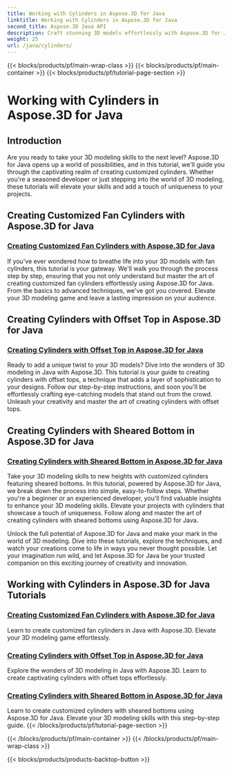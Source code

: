 ```yaml
---
title: Working with Cylinders in Aspose.3D for Java
linktitle: Working with Cylinders in Aspose.3D for Java
second_title: Aspose.3D Java API
description: Craft stunning 3D models effortlessly with Aspose.3D for Java! Learn to create fan cylinders, offset-top cylinders, and sheared-bottom cylinders with tutorials.
weight: 25
url: /java/cylinders/
---
```


{{< blocks/products/pf/main-wrap-class >}}
{{< blocks/products/pf/main-container >}}
{{< blocks/products/pf/tutorial-page-section >}}

# Working with Cylinders in Aspose.3D for Java

## Introduction

Are you ready to take your 3D modeling skills to the next level? Aspose.3D for Java opens up a world of possibilities, and in this tutorial, we'll guide you through the captivating realm of creating customized cylinders. Whether you're a seasoned developer or just stepping into the world of 3D modeling, these tutorials will elevate your skills and add a touch of uniqueness to your projects.

## Creating Customized Fan Cylinders with Aspose.3D for Java

### [Creating Customized Fan Cylinders with Aspose.3D for Java](./creating-fan-cylinders/)

If you've ever wondered how to breathe life into your 3D models with fan cylinders, this tutorial is your gateway. We'll walk you through the process step by step, ensuring that you not only understand but master the art of creating customized fan cylinders effortlessly using Aspose.3D for Java. From the basics to advanced techniques, we've got you covered. Elevate your 3D modeling game and leave a lasting impression on your audience.

## Creating Cylinders with Offset Top in Aspose.3D for Java

### [Creating Cylinders with Offset Top in Aspose.3D for Java](./creating-cylinders-with-offset-top/)

Ready to add a unique twist to your 3D models? Dive into the wonders of 3D modeling in Java with Aspose.3D. This tutorial is your guide to creating cylinders with offset tops, a technique that adds a layer of sophistication to your designs. Follow our step-by-step instructions, and soon you'll be effortlessly crafting eye-catching models that stand out from the crowd. Unleash your creativity and master the art of creating cylinders with offset tops.

## Creating Cylinders with Sheared Bottom in Aspose.3D for Java

### [Creating Cylinders with Sheared Bottom in Aspose.3D for Java](./creating-cylinders-with-sheared-bottom/)

Take your 3D modeling skills to new heights with customized cylinders featuring sheared bottoms. In this tutorial, powered by Aspose.3D for Java, we break down the process into simple, easy-to-follow steps. Whether you're a beginner or an experienced developer, you'll find valuable insights to enhance your 3D modeling skills. Elevate your projects with cylinders that showcase a touch of uniqueness. Follow along and master the art of creating cylinders with sheared bottoms using Aspose.3D for Java.

Unlock the full potential of Aspose.3D for Java and make your mark in the world of 3D modeling. Dive into these tutorials, explore the techniques, and watch your creations come to life in ways you never thought possible. Let your imagination run wild, and let Aspose.3D for Java be your trusted companion on this exciting journey of creativity and innovation.
## Working with Cylinders in Aspose.3D for Java Tutorials
### [Creating Customized Fan Cylinders with Aspose.3D for Java](./creating-fan-cylinders/)
Learn to create customized fan cylinders in Java with Aspose.3D. Elevate your 3D modeling game effortlessly.
### [Creating Cylinders with Offset Top in Aspose.3D for Java](./creating-cylinders-with-offset-top/)
Explore the wonders of 3D modeling in Java with Aspose.3D. Learn to create captivating cylinders with offset tops effortlessly.
### [Creating Cylinders with Sheared Bottom in Aspose.3D for Java](./creating-cylinders-with-sheared-bottom/)
Learn to create customized cylinders with sheared bottoms using Aspose.3D for Java. Elevate your 3D modeling skills with this step-by-step guide.
{{< /blocks/products/pf/tutorial-page-section >}}

{{< /blocks/products/pf/main-container >}}
{{< /blocks/products/pf/main-wrap-class >}}

{{< blocks/products/products-backtop-button >}}
